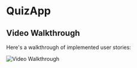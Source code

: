 # QuizApp

## Video Walkthrough

Here's a walkthrough of implemented user stories:

<img src='https://media2.giphy.com/media/oy07r2nSniR6IZ55S0/giphy.gif?cid=790b761165473bcc866942cffd073d1e85f5e0c3d40dd020&rid=giphy.gif' title='Video Walkthrough' width='' alt='Video Walkthrough' />

